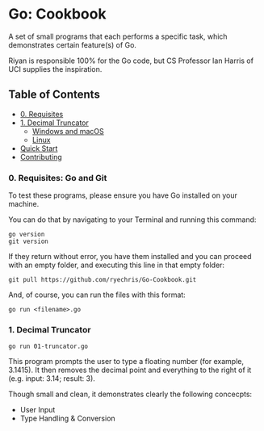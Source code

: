 # Go: Cookbook

A set of small programs that each performs a specific task, which demonstrates certain feature(s) of Go.

Riyan is responsible 100% for the Go code, but CS Professor Ian Harris of UCI supplies the inspiration.

## Table of Contents
- [0. Requisites](#1-decimal-truncator)
- [1. Decimal Truncator](#1-decimal-truncator)
    + [Windows and macOS](#windows-and-macos)
    + [Linux](#linux)
- [Quick Start](#quick-start)
- [Contributing](#contributing)

### 0. Requisites: Go and Git
To test these programs, please ensure you have Go installed on your machine.

You can do that by navigating to your Terminal and running this command:
```
go version
git version
```

If they return without error, you have them installed and you can proceed with 
an empty folder, and executing this line in that empty folder:
```
git pull https://github.com/ryechris/Go-Cookbook.git
```

And, of course, you can run the files with this format: 
```
go run <filename>.go
```

### 1. Decimal Truncator
```
go run 01-truncator.go
```
This program prompts the user to type a floating number (for example, 3.1415).
It then removes the decimal point and everything to the right of it (e.g. input: 3.14; result: 3).

Though small and clean, it demonstrates clearly the following concecpts:
- User Input
- Type Handling & Conversion 

